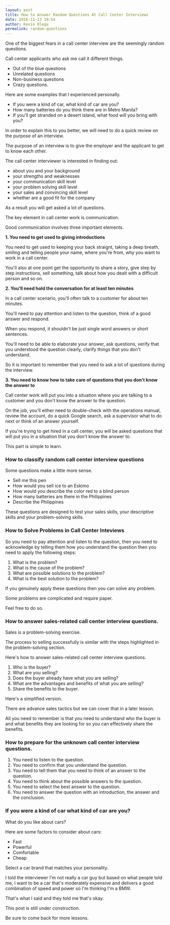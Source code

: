 ```yaml
---
layout: post
title: How to Answer Random Questions At Call Center Interviews
date: 2016-11-13 19:54
author: Kevin Olega
permalink: random-questions
---
```


One of the biggest fears in a call center interview are the seemingly random questions.

Call center applicants who ask me call it different things.

- Out of the blue questions
- Unrelated questions
- Non-business questions
- Crazy questions.

Here are some examples that I experienced personally.

- If you were a kind of car, what kind of car are you?
- How many batteries do you think there are in Metro Manila?
- If you'll get stranded on a desert island, what food will you bring with you?

In order to explain this to you better, we will need to do a quick review on the purpose of an interview.

The purpose of an interview is to give the employer and the applicant to get to know each other.

The call center interviewer is interested in finding out:

- about you and your background
- your strengths and weaknesses
- your communication skill level
- your problem solving skill level
- your sales and convincing skill level
- whether are a good fit for the company

As a result you will get asked a lot of questions.

The key element in call center work is communication. 

Good communication involves three important elements.

**1. You need to get used to giving introductions**

You need to get used to keeping your back straignt, taking a deep breath, smiling and telling people your name, where you're from, why you want to work in a call center. 

You'll also at one point get the opportunity to share a story, give step by step instructions, sell something, talk about how you dealt with a difficult person and so on.

**2. You'll need hold the conversation for at least ten minutes**

In a call center scenario, you'll often talk to a customer for about ten minutes. 

You'll need to pay attention and listen to the question, think of a good answer and respond. 

When you respond, it shouldn't be just single word answers or short sentences. 

You'll need to be able to elaborate your answer, ask questions, verify that you understood the question clearly, clarify things that you don't understand. 

So it is important to remember that you need to ask a lot of questions during the interview.

**3. You need to know how to take care of questions that you don't know the answer to**

Call center work will put you into a situation where you are talking to a customer and you don't know the answer to the question. 

On the job, you'll either need to double-check with the operations manual, review the account, do a quick Google search, ask a supervisor what to do next or think of an answer yourself. 

If you're trying to get hired in a call center, you will be asked questions that will put you in a situation that you don't know the answer to.

This part is simple to learn.

### How to classify random call center interview questions

Some questions make a little more sense.
- Sell me this pen
- How would you sell ice to an Eskimo
- How would you describe the color red to a blind person
- How many batteries are there in the Philippines
- Describe the Philippines

These questions are designed to test your sales skills, your descriptive skills and your problem-solving skills.

### How to Solve Problems in Call Center Inteviews

So you need to pay attention and listen to the question, then you need to acknowledge by telling them how you understand the question then you need to apply the following steps:

1. What is the problem?
2. What is the cause of the problem?
3. What are possible solutions to the problem?
4. What is the best solution to the problem?

If you genuinely apply these questions then you can solve any problem.

Some problems are complicated and require paper.

Feel free to do so.

### How to answer sales-related call center interview questions.

Sales is a problem-solving exercise. 

The process to selling successfully is similar with the steps highlighted in the problem-solving section.

Here's how to answer sales-related call center interview questions.

1. Who is the buyer? 
2. What are you selling?
3. Does the buyer already have what you are selling?
4. What are the advantages and benefits of what you are selling?
5. Share the benefits to the buyer.

Here's a simplified version. 

There are advance sales tactics but we can cover that in a later lesson.

All you need to remember is that you need to understand who the buyer is and what benefits they are looking for so you can effectively share the benefits.

### How to prepare for the unknown call center interview questions.


1. You need to listen to the question.
2. You need to confirm that you understand the question.
3. You need to tell them that you need to think of an answer to the question.
4. You need to think about the possible answers to the question.
5. You need to select the best answer to the question.
6. You need to answer the question with an introduction, the answer and the conclusion.


### If you were a kind of car what kind of car are you?

What do you like about cars?

Here are some factors to consider about cars:
- Fast
- Powerful
- Comfortable 
- Cheap


Select a car brand that matches your personality.

I told the interviewer I'm not really a car guy but based on what people told me, I want to be a car that's moderately expensive and delivers a good combination of speed and power so I'm thinking I'm a BMW.

That's what I said and they told me that's okay.

This post is still under construction. 

Be sure to come back for more lessons.
